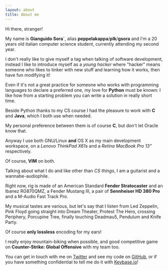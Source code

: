 ```yaml
---
layout: about
title: About me
---
```


Hi there, stranger!

My name is **Gianguido Sora`**, alias **peppelakappa**/**plk**/**gsora** and I'm a 20 years old italian computer science student, currently attending my second year.

I don't really like to give myself a tag when talking of software development, instead I like to introduce myself as a *young hacker* where "hacker" means someone who likes to tinker with new stuff and learning how it works, then have fun modifying it!

Even if it's not a great practice for someone who works with programming languages to declare a preferred one, my love for **Python** must be known: I like how from a starting problem you can write a solution in really short time.

Beside Python thanks to my CS course I had the pleasure to work with **C** and **Java**, which I both use when needed.

My personal preference between them is of course **C**, but don't let Oracle know that.

Anyway I use both GNU/Linux **and** OS X as my main development workspace, on a *Lenovo ThinkPad X61s* and a *Retina MacBook Pro 13"* respectively.

Of course, **VIM** on both.

Talking about what I do and like other than *CS things*, I am a guitarist and a wannabe-audiophile.

Right now, rig is made of an American Standard **Fender Stratocaster** and an Ibanez RG870QMZ, a Fender Mustang III, a pair of **Sennheiser HD 380 Pro** and a M-Audio Fast Track Pro.

My musical tastes are various, but let's say that I listen from Led Zeppelin, Pink Floyd going straight into Dream Theater, Protest The Hero, crossing Periphery, Porcupine Tree, finally touching Deadmau5, Pendulum and Knife Party.

Of course **only lossless** encoding for my ears!

I really enjoy mountain-biking when possible, and good competitive game on **Counter-Strike: Global Offensive** with my team too.

You can get in touch with me on [Twitter](http://twitter.com/peppelakappa) and see my code on [GitHub](http://github.com/peppelakappa), or if you have something confidential to tell me do it with [Keybase.io](http://keybase.io/gsora)!
